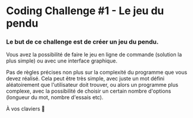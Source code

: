 # Coding Challenge #1 - Le jeu du pendu

### Le but de ce challenge est de créer un jeu du pendu.

Vous avez la possibilité de faire le jeu en ligne de commande (solution la plus simple) ou avec une interface graphique.

Pas de règles précises non plus sur la complexité du programme que vous devez réalisé. Cela peut être très simple, avec juste un mot défini aléatoirement que l'utilisateur doit trouver, ou alors un programme plus complexe, avec la possibilité de choisir un certain nombre d'options (longueur du mot, nombre d'essais etc).

À vos claviers 💪
